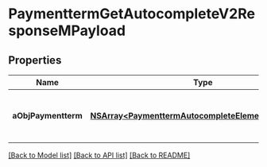# PaymenttermGetAutocompleteV2ResponseMPayload

## Properties
Name | Type | Description | Notes
------------ | ------------- | ------------- | -------------
**aObjPaymentterm** | [**NSArray&lt;PaymenttermAutocompleteElementResponse&gt;***](PaymenttermAutocompleteElementResponse.md) | An array of Paymentterm autocomplete element response. | [optional] 

[[Back to Model list]](../README.md#documentation-for-models) [[Back to API list]](../README.md#documentation-for-api-endpoints) [[Back to README]](../README.md)



